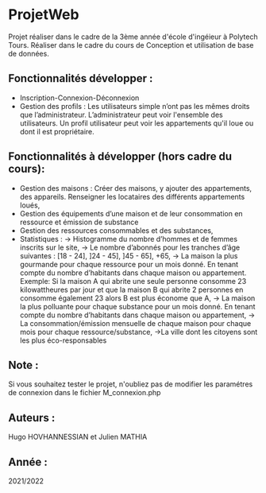 # ProjetWeb

Projet réaliser dans le cadre de la 3ème année d'école d'ingéieur à Polytech Tours.
Réaliser dans le cadre du cours de Conception et utilisation de base de données.

## Fonctionnalités développer :
-	Inscription-Connexion-Déconnexion
-	Gestion des profils : Les utilisateurs simple n’ont pas les mêmes droits que l’administrateur. L’administrateur peut voir l'ensemble des utilisateurs. Un profil utilisateur peut voir les appartements qu'il loue ou dont il est propriétaire.

## Fonctionnalités à développer (hors cadre du cours):
-	Gestion des maisons : Créer des maisons, y ajouter des appartements, des appareils. Renseigner les locataires des différents appartements loués,
-	Gestion des équipements d’une maison et de leur consommation en ressource et émission de substance
-	Gestion des ressources consommables et des substances,
- Statistiques :
    ->	Histogramme du nombre d’hommes et de femmes inscrits sur le site,
    ->	Le nombre d’abonnés pour les tranches d’âge suivantes : [18 - 24], ]24 - 45], ]45 - 65], +65,
    ->	La maison la plus gourmande pour chaque ressource pour un mois donné. En tenant compte du nombre d’habitants dans chaque maison ou appartement. Exemple: Si la maison A qui abrite une seule personne consomme 23 kilowattheures par jour et que la maison B qui abrite 2 personnes en consomme également 23 alors B est plus économe que A,
    ->	La maison la plus polluante pour chaque substance pour un mois donné. En tenant compte du nombre d’habitants dans chaque maison ou appartement,
    ->	La consommation/émission mensuelle de chaque maison pour chaque mois pour chaque ressource/substance,
    ->La ville dont les citoyens sont les plus éco-responsables

## Note :
Si vous souhaitez tester le projet, n'oubliez pas de modifier les paramétres de connexion dans le fichier M_connexion.php

## Auteurs :
Hugo HOVHANNESSIAN et Julien MATHIA
## Année :
2021/2022
